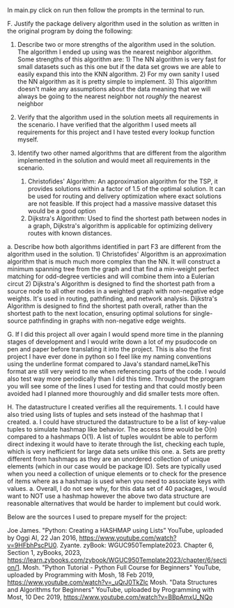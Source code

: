 In main.py click on run then follow the prompts in the terminal to run.

F.  Justify the package delivery algorithm used in the solution as written in the original program by doing the following:

1.  Describe two or more strengths of the algorithm used in the solution.
        The algorithm I ended up using was the nearest neighbor algorithm. Some strengths of this algorithm are:
            1) The NN algorithm is very fast for small datasets such as this one but if the data set grows we are able to easily expand this into the KNN algorithm.
            2) For my own sanity I used the NN algorithm as it is pretty simple to implement.
            3) This algorithm doesn't make any assumptions about the data meaning that we will always be going to the nearest neighbor not *roughly* the nearest neighbor

2.  Verify that the algorithm used in the solution meets all requirements in the scenario.
    I have verified that the algorithm I used meets all requirements for this project and I have tested every lookup function myself.

3.  Identify two other named algorithms that are different from the algorithm implemented in the solution and would meet all requirements in the scenario.
    1) Christofides' Algorithm: An approximation algorithm for the TSP, it provides solutions within a factor of 1.5 of the optimal solution. It can be used for routing and delivery optimization where exact solutions are not feasible. If this project had a massive massive dataset this would be a good option
    2) Dijkstra's Algorithm: Used to find the shortest path between nodes in a graph, Dijkstra's algorithm is applicable for optimizing delivery routes with known distances.
    
a.  Describe how both algorithms identified in part F3 are different from the algorithm used in the solution.
    1) Christofides' Algorithm is an approximation algorithm that is much much more complex than the NN. It will construct a minimum spanning tree from the graph and that find a min-weight perfect matching for odd-degree verticies and will combine them into a Eulerian circut
    2) Dijkstra's Algorithm is designed to find the shortest path from a source node to all other nodes in a weighted graph with non-negative edge weights. It's used in routing, pathfinding, and network analysis. Dijkstra's Algorithm is designed to find the shortest path overall, rather than the shortest path to the next location, ensuring optimal solutions for single-source pathfinding in graphs with non-negative edge weights.

G.
    If I did this project all over again I would  spend more time in the planning stages of development and I would write down a lot of my psudocode on pen and paper before translating it into the project. This is also the first project I have ever done in python so I feel like my naming conventions using the underline format compared to Java's standard nameLikeThis format are still very weird to me when referencing parts of the code. I would also test way more periodically than I did this time. Throughout the program you will see some of the lines I used for testing and that could mostly been avoided had I planned more thouroughly and did smaller tests more often. 

H. The datastructure I created verifies all the requirements.
    1. I could have also tried using lists of tuples and sets instead of the hashmap that I created.
        a. I could have structured the datastructure to be a list of key-value tuples to simulate hashmap like behavior. The access time would be O(n) compared to a hashmaps O(1). A list of tuples wouldnt be able to perform direct indexing it would have to iterate through the list, checking each tuple, which is very inefficient for large data sets unlike this one.
        a. Sets are pretty different from hashmaps as they are an unordered collection of unique elements (which in our case would be package ID). Sets are typically used when you need a collection of unique elements or to check for the presence of items where as a hashmap is used when you need to associate keys with values.
        a. Overall, I do not see why, for this data set of 40 packages, I would want to NOT use a hashmap however the above two data structure are reasonable alternatives that would be harder to implement but could work. 


Below are the sources I used to prepare myself for the project:

Joe James. "Python: Creating a HASHMAP using Lists” YouTube, uploaded by Oggi AI, 22 Jan 2016, https://www.youtube.com/watch?v=9HFbhPscPU0.
Zyante. zyBook: WGUC950Template2023. Chapter 6, Section 1, zyBooks, 2023, https://learn.zybooks.com/zybook/WGUC950Template2023/chapter/6/section/1.
Mosh. "Python Tutorial - Python Full Course for Beginners" YouTube, uploaded by Programming with Mosh, 18 Feb 2019, https://www.youtube.com/watch?v=_uQrJ0TkZlc
Mosh. "Data Structures and Algorithms for Beginners" YouTube, uploaded by Programming with Most, 10 Dec 2019, https://www.youtube.com/watch?v=BBpAmxU_NQo